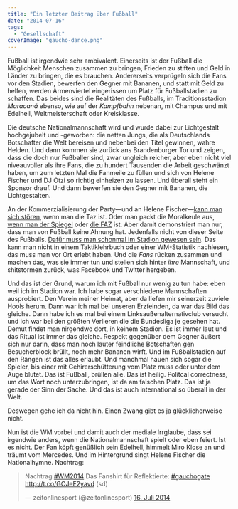 ```yaml
---
title: "Ein letzter Beitrag über Fußball"
date: "2014-07-16"
tags:
  - "Gesellschaft"
coverImage: "gaucho-dance.png"
---
```


Fußball ist irgendwie sehr ambivalent. Einerseits ist der Fußball die Möglichkeit Menschen zusammen zu bringen, Frieden zu stiften und Geld in Länder zu bringen, die es brauchen. Andererseits verprügeln sich die Fans vor den Stadien, bewerfen den Gegner mit Bananen, und statt mit Geld zu helfen, werden Armenviertel eingerissen um Platz für Fußballstadien zu schaffen. Das beides sind die Realitäten des Fußballs, im Traditionsstadion _Maracanã_ ebenso, wie auf der _Kampfbahn_ nebenan, mit Champus und mit Edelhell, Weltmeisterschaft oder Kreisklasse.

Die deutsche Nationalmannschaft wird und wurde dabei zur Lichtgestalt hochgejubelt und -geworben: die netten Jungs, die als Deutschlands Botschafter die Welt bereisen und nebenbei den Titel gewinnen, wahre Helden. Und dann kommen sie zurück ans Brandenburger Tor und zeigen, dass die doch nur Fußballer sind, zwar ungleich reicher, aber eben nicht viel niveauvoller als ihre Fans, die zu hundert Tausenden die Arbeit geschwänzt haben, um zum letzten Mal die Fanmeile zu füllen und sich von Helene Fischer und DJ Ötzi so richtig einheizen zu lassen. Und überall steht ein Sponsor drauf. Und dann bewerfen sie den Gegner mit Bananen, die Lichtgestalten.

An der Kommerzialisierung der Party—und an Helene Fischer—[kann man sich stören](http://www.taz.de/Weltmeister-Party-in-Berlin/!142470/), wenn man die Taz ist. Oder man packt die Moralkeule aus, [wenn man der Spiegel](http://www.spiegel.de/sport/fussball/wm-party-in-berlin-nationalmannschaft-verhoehnt-argentinien-a-981132.html) oder [die FAZ](http://www.faz.net/aktuell/feuilleton/medien/tv-kritik-empfang-der-weltmeister-so-gehen-gauchos-13047240.html) ist. Aber damit demonstriert man nur, dass man von Fußball keine Ahnung hat. Jedenfalls nicht von dieser Seite des Fußballs. [Dafür muss man schonmal im Stadion gewesen sein](http://www.mobilegeeks.de/kommentar-die-gaucho-affaere-da-ist-wieder-der-haessliche-deutsche/). Das kann man nicht in einem Taktiklehrbuch oder einer WM-Statistik nachlesen, das muss man vor Ort erlebt haben. Und die _Fans_ rücken zusammen und machen das, was sie immer tun und stellen sich hinter _ihre_ Mannschaft, und shitstormen zurück, was Facebook und Twitter hergeben.

Und das ist der Grund, warum ich mit Fußball nur wenig zu tun habe: eben weil ich im Stadion war. Ich habe sogar verschiedene Mannschaften ausprobiert. Den Verein meiner Heimat, aber da liefen mir seinerzeit zuviele Hools herum. Dann war ich mal bei unseren Erzfeinden, da war das Bild das gleiche. Dann habe ich es mal bei einem Linksaußenalternativclub versucht und ich war bei den größten Verlieren die die Bundesliga je gesehen hat. Demut findet man nirgendwo dort, in keinem Stadion. Es ist immer laut und das Ritual ist immer das gleiche. Respekt gegenüber dem Gegner äußert sich nur darin, dass man noch lauter feindliche Botschaften gen Besucherblock brüllt, noch mehr Bananen wirft. Und im Fußballstadion auf den Rängen ist das alles erlaubt. Und manchmal hauen sich sogar die Spieler, bis einer mit Gehirerschütterung vom Platz muss oder unter dem Auge blutet. Das ist Fußball, brüllen alle. Das ist heilig. Politcal correctness, um das Wort noch unterzubringen, ist da am falschen Platz. Das ist ja gerade der Sinn der Sache. Und das ist auch international so überall in der Welt.

Deswegen gehe ich da nicht hin. Einen Zwang gibt es ja glücklicherweise nicht.

Nun ist die WM vorbei und damit auch der mediale Irrglaube, dass sei irgendwie anders, wenn die Nationalmannschaft spielt oder eben feiert. Ist es nicht. Der Fan köpft genüßlich sein Edelhell, himmelt Miro Klose an und träumt vom Mercedes. Und im Hintergrund singt Helene Fischer die Nationalhymne. Nachtrag:

<blockquote class="twitter-tweet" lang="de"><p>Nachtrag <a href="https://twitter.com/hashtag/WM2014?src=hash">#WM2014</a> Das Fanshirt für Reflektierte: <a href="https://twitter.com/hashtag/gauchogate?src=hash">#gauchogate</a> <a href="http://t.co/GOJeF2yavd">http://t.co/GOJeF2yavd</a> (sd)</p>— zeitonlinesport (@zeitonlinesport) <a href="https://twitter.com/zeitonlinesport/statuses/489313191638630400">16. Juli 2014</a></blockquote>
